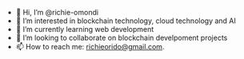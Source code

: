 - 👋 Hi, I’m @richie-omondi
- 👀 I’m interested in blockchain technology, cloud technology and AI
- 🌱 I’m currently learning web development
- 💞️ I’m looking to collaborate on blockchain develpoment projects
- 📫 How to reach me: richieorido@gmail.com.

<!---
richie-omondi/richie-omondi is a ✨ special ✨ repository because its `README.md` (this file) appears on your GitHub profile.
You can click the Preview link to take a look at your changes.
--->
